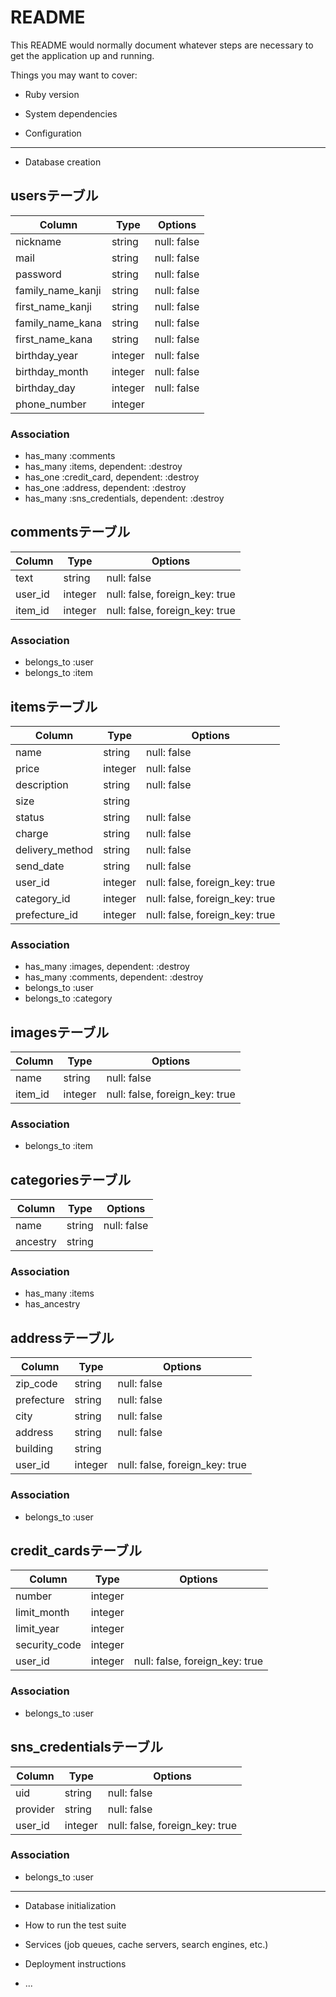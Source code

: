 # README

This README would normally document whatever steps are necessary to get the
application up and running.

Things you may want to cover:

* Ruby version

* System dependencies

* Configuration

---

* Database creation

## usersテーブル
|Column|Type|Options|
|------|----|-------|
|nickname|string|null: false|
|mail|string|null: false|
|password|string|null: false|
|family_name_kanji|string|null: false|
|first_name_kanji|string|null: false|
|family_name_kana|string|null: false|
|first_name_kana|string|null: false|
|birthday_year|integer|null: false|
|birthday_month|integer|null: false|
|birthday_day|integer|null: false|
|phone_number|integer||

### Association
- has_many :comments
- has_many :items, dependent: :destroy
- has_one :credit_card, dependent: :destroy
- has_one :address, dependent: :destroy
- has_many :sns_credentials, dependent: :destroy



## commentsテーブル
|Column|Type|Options|
|------|----|-------|
|text|string|null: false|
|user_id|integer|null: false, foreign_key: true|
|item_id|integer|null: false, foreign_key: true|

### Association
- belongs_to :user
- belongs_to :item



## itemsテーブル
|Column|Type|Options|
|------|----|-------|
|name|string|null: false|
|price|integer|null: false|
|description|string|null: false|
|size|string||
|status|string|null: false|
|charge|string|null: false|
|delivery_method|string|null: false|
|send_date|string|null: false|
|user_id|integer|null: false, foreign_key: true|
|category_id|integer|null: false, foreign_key: true|
|prefecture_id|integer|null: false, foreign_key: true|

### Association
- has_many :images, dependent: :destroy
- has_many :comments, dependent: :destroy
- belongs_to :user
- belongs_to :category



## imagesテーブル
|Column|Type|Options|
|------|----|-------|
|name|string|null: false|
|item_id|integer|null: false, foreign_key: true|

### Association
- belongs_to :item



## categoriesテーブル
|Column|Type|Options|
|------|----|-------|
|name|string|null: false|
|ancestry|string||

### Association
- has_many :items
- has_ancestry




## addressテーブル
|Column|Type|Options|
|------|----|-------|
|zip_code|string|null: false|
|prefecture|string|null: false|
|city|string|null: false|
|address|string|null: false|
|building|string||
|user_id|integer|null: false, foreign_key: true|

### Association
- belongs_to :user




## credit_cardsテーブル
|Column|Type|Options|
|------|----|-------|
|number|integer||
|limit_month|integer||
|limit_year|integer||
|security_code|integer||
|user_id|integer|null: false, foreign_key: true|

### Association
- belongs_to :user




## sns_credentialsテーブル
|Column|Type|Options|
|------|----|-------|
|uid|string|null: false|
|provider|string|null: false|
|user_id|integer|null: false, foreign_key: true|

### Association
- belongs_to :user

---

* Database initialization

* How to run the test suite

* Services (job queues, cache servers, search engines, etc.)

* Deployment instructions

* ...

